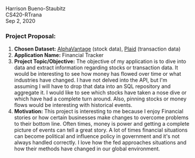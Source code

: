 Harrison Bueno-Staubitz  
CS420-RTrana  
Sep 2, 2020    
### Project Proposal:

1. **Chosen Dataset:** [AlphaVantage](https://www.alphavantage.co/) (stock data), [Plaid](https://plaid.com/) (transaction data)
2. **Application Name:** Financial Tracker
3. **Project Topic/Objective:** The objective of my application is to dive into data and extract information regarding stocks or transaction data. It would be interesting to see how money has flowed over time or what industries have changed. I have not delved into the API, but I'm assuming I will have to drop that data into an SQL repository and aggregate it. I would like to see which stocks have taken a nose dive or which have had a complete turn around. Also, pinning stocks or money flows would be interesting with historical events.
4. **Motivation:** This project is interesting to me because I enjoy Financial stories or how certain businesses make changes to overcome problems to their bottom line. Often times, money is power and getting a complete picture of events can tell a great story. A lot of times financial situations can become political and influence policy in government and it's not always handled correctly. I love how the fed approaches situations and how their methods have changed in our global environment.
